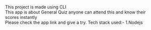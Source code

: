 This project is made using CLI \
This app is about General Quiz anyone can attend this and know their scores instantly \
Please check the app link and give a try.
Tech stack used:-
1.Nodejs
